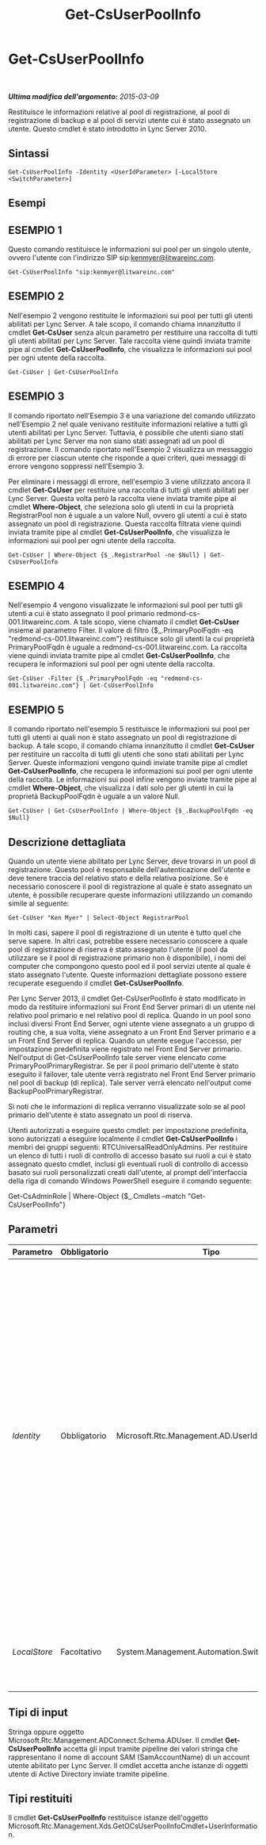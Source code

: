 ﻿---
title: Get-CsUserPoolInfo
TOCTitle: Get-CsUserPoolInfo
ms:assetid: 7be81a85-c536-4d5c-b866-af7380e45c0f
ms:mtpsurl: https://technet.microsoft.com/it-it/library/Gg398615(v=OCS.15)
ms:contentKeyID: 49301093
ms.date: 08/24/2015
mtps_version: v=OCS.15
ms.translationtype: HT
---

# Get-CsUserPoolInfo

 

_**Ultima modifica dell'argomento:** 2015-03-09_

Restituisce le informazioni relative al pool di registrazione, al pool di registrazione di backup e al pool di servizi utente cui è stato assegnato un utente. Questo cmdlet è stato introdotto in Lync Server 2010.

## Sintassi

    Get-CsUserPoolInfo -Identity <UserIdParameter> [-LocalStore <SwitchParameter>]

## Esempi

## ESEMPIO 1

Questo comando restituisce le informazioni sui pool per un singolo utente, ovvero l'utente con l'indirizzo SIP sip:kenmyer@litwareinc.com.

    Get-CsUserPoolInfo "sip:kenmyer@litwareinc.com"

## ESEMPIO 2

Nell'esempio 2 vengono restituite le informazioni sui pool per tutti gli utenti abilitati per Lync Server. A tale scopo, il comando chiama innanzitutto il cmdlet **Get-CsUser** senza alcun parametro per restituire una raccolta di tutti gli utenti abilitati per Lync Server. Tale raccolta viene quindi inviata tramite pipe al cmdlet **Get-CsUserPoolInfo**, che visualizza le informazioni sui pool per ogni utente della raccolta.

    Get-CsUser | Get-CsUserPoolInfo

## ESEMPIO 3

Il comando riportato nell'Esempio 3 è una variazione del comando utilizzato nell'Esempio 2 nel quale venivano restituite informazioni relative a tutti gli utenti abilitati per Lync Server. Tuttavia, è possibile che utenti siano stati abilitati per Lync Server ma non siano stati assegnati ad un pool di registrazione. Il comando riportato nell'Esempio 2 visualizza un messaggio di errore per ciascun utente che risponde a quei criteri, quei messaggi di errore vengono soppressi nell'Esempio 3.

Per eliminare i messaggi di errore, nell'esempio 3 viene utilizzato ancora il cmdlet **Get-CsUser** per restituire una raccolta di tutti gli utenti abilitati per Lync Server. Questa volta però la raccolta viene inviata tramite pipe al cmdlet **Where-Object**, che seleziona solo gli utenti in cui la proprietà RegistrarPool non è uguale a un valore Null, ovvero gli utenti a cui è stato assegnato un pool di registrazione. Questa raccolta filtrata viene quindi inviata tramite pipe al cmdlet **Get-CsUserPoolInfo**, che visualizza le informazioni sui pool per ogni utente della raccolta.

    Get-CsUser | Where-Object {$_.RegistrarPool -ne $Null} | Get-CsUserPoolInfo

## ESEMPIO 4

Nell'esempio 4 vengono visualizzate le informazioni sul pool per tutti gli utenti a cui è stato assegnato il pool primario redmond-cs-001.litwareinc.com. A tale scopo, viene chiamato il cmdlet **Get-CsUser** insieme al parametro Filter. Il valore di filtro {$\_.PrimaryPoolFqdn -eq "redmond-cs-001.litwareinc.com"} restituisce solo gli utenti la cui proprietà PrimaryPoolFqdn è uguale a redmond-cs-001.litwareinc.com. La raccolta viene quindi inviata tramite pipe al cmdlet **Get-CsUserPoolInfo**, che recupera le informazioni sul pool per ogni utente della raccolta.

    Get-CsUser -Filter {$_.PrimaryPoolFqdn -eq "redmond-cs-001.litwareinc.com"} | Get-CsUserPoolInfo

## ESEMPIO 5

Il comando riportato nell'esempio 5 restituisce le informazioni sui pool per tutti gli utenti ai quali non è stato assegnato un pool di registrazione di backup. A tale scopo, il comando chiama innanzitutto il cmdlet **Get-CsUser** per restituire un raccolta di tutti gli utenti che sono stati abilitati per Lync Server. Queste informazioni vengono quindi inviate tramite pipe al cmdlet **Get-CsUserPoolInfo**, che recupera le informazioni sui pool per ogni utente della raccolta. Le informazioni sui pool infine vengono inviate tramite pipe al cmdlet **Where-Object**, che visualizza i dati solo per gli utenti in cui la proprietà BackupPoolFqdn è uguale a un valore Null.

    Get-CsUser | Get-CsUserPoolInfo | Where-Object {$_.BackupPoolFqdn -eq $Null}

## Descrizione dettagliata

Quando un utente viene abilitato per Lync Server, deve trovarsi in un pool di registrazione. Questo pool è responsabile dell'autenticazione dell'utente e deve tenere traccia del relativo stato e della relativa posizione. Se è necessario conoscere il pool di registrazione al quale è stato assegnato un utente, è possibile recuperare queste informazioni utilizzando un comando simile al seguente:

    Get-CsUser "Ken Myer" | Select-Object RegistrarPool

In molti casi, sapere il pool di registrazione di un utente è tutto quel che serve sapere. In altri casi, potrebbe essere necessario conoscere a quale pool di registrazione di riserva è stato assegnato l'utente (il pool da utilizzare se il pool di registrazione primario non è disponibile), i nomi dei computer che compongono questo pool ed il pool servizi utente al quale è stato assegnato l'utente. Queste informazioni dettagliate possono essere recuperate eseguendo il cmdlet **Get-CsUserPoolInfo**.

Per Lync Server 2013, il cmdlet Get-CsUserPoolInfo è stato modificato in modo da restituire informazioni sui Front End Server primari di un utente nel relativo pool primario e nel relativo pool di replica. Quando in un pool sono inclusi diversi Front End Server, ogni utente viene assegnato a un gruppo di routing che, a sua volta, viene assegnato a un Front End Server primario e a un Front End Server di replica. Quando un utente esegue l'accesso, per impostazione predefinita viene registrato nel Front End Server primario. Nell'output di Get-CsUserPoolInfo tale server viene elencato come PrimaryPoolPrimaryRegistrar. Se per il pool primario dell'utente è stato eseguito il failover, tale utente verrà registrato nel Front End Server primario nel pool di backup (di replica). Tale server verrà elencato nell'output come BackupPoolPrimaryRegistrar.

Si noti che le informazioni di replica verranno visualizzate solo se al pool primario dell'utente è stato assegnato un pool di riserva.

Utenti autorizzati a eseguire questo cmdlet: per impostazione predefinita, sono autorizzati a eseguire localmente il cmdlet **Get-CsUserPoolInfo** i membri dei gruppi seguenti: RTCUniversalReadOnlyAdmins. Per restituire un elenco di tutti i ruoli di controllo di accesso basato sui ruoli a cui è stato assegnato questo cmdlet, inclusi gli eventuali ruoli di controllo di accesso basato sui ruoli personalizzati creati dall'utente, al prompt dell'interfaccia della riga di comando Windows PowerShell eseguire il comando seguente:

Get-CsAdminRole | Where-Object {$\_.Cmdlets –match "Get-CsUserPoolInfo"}

## Parametri


<table>
<colgroup>
<col style="width: 25%" />
<col style="width: 25%" />
<col style="width: 25%" />
<col style="width: 25%" />
</colgroup>
<thead>
<tr class="header">
<th>Parametro</th>
<th>Obbligatorio</th>
<th>Tipo</th>
<th>Descrizione</th>
</tr>
</thead>
<tbody>
<tr class="odd">
<td><p><em>Identity</em></p></td>
<td><p>Obbligatorio</p></td>
<td><p>Microsoft.Rtc.Management.AD.UserIdParameter</p></td>
<td><p>Indica l'identità dell'utente di cui si stanno recuperando le informazioni relative al pool utente. Le identità utente possono essere specificate con uno dei quattro formati riportati di seguito: 1) l'indirizzo SIP dell'utente; 2) il nome dell'entità utente (UPN); 3) il nome del dominio e il nome di accesso dell'utente nel formato dominio\accesso (ad esempio, litwareinc\davidegarghentini); 4) il nome visualizzato Servizi di dominio Active Directory dell'utente (ad esempio, Davide Garghentini). È anche possibile fare riferimento a un account utente utilizzando il nome distinto Active Directory dell'utente.</p>
<p>È possibile utilizzare il carattere jolly asterisco (*) quando si utilizza il nome visualizzato come identità utente. Ad esempio, il parametro Identity &quot;* Smith&quot; restituirà tutti gli utenti con cognome che termina con un valore di stringa &quot; Smith&quot;.</p></td>
</tr>
<tr class="even">
<td><p><em>LocalStore</em></p></td>
<td><p>Facoltativo</p></td>
<td><p>System.Management.Automation.SwitchParameter</p></td>
<td><p>Consente di recuperare le informazioni sul pool di utenti dalla replica locale di archivio di gestione centrale invece che da archivio di gestione centrale.</p></td>
</tr>
</tbody>
</table>


## Tipi di input

Stringa oppure oggetto Microsoft.Rtc.Management.ADConnect.Schema.ADUser. Il cmdlet **Get-CsUserPoolInfo** accetta gli input tramite pipeline dei valori stringa che rappresentano il nome di account SAM (SamAccountName) di un account utente abilitato per Lync Server. Il cmdlet accetta anche istanze di oggetti utente di Active Directory inviate tramite pipeline.

## Tipi restituiti

Il cmdlet **Get-CsUserPoolInfo** restituisce istanze dell'oggetto Microsoft.Rtc.Management.Xds.GetOCsUserPoolInfoCmdlet+UserInformation.

